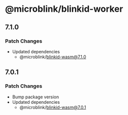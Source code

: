# @microblink/blinkid-worker

## 7.1.0

### Patch Changes

- Updated dependencies
  - @microblink/blinkid-wasm@7.1.0

## 7.0.1

### Patch Changes

- Bump package version
- Updated dependencies
  - @microblink/blinkid-wasm@7.0.1
